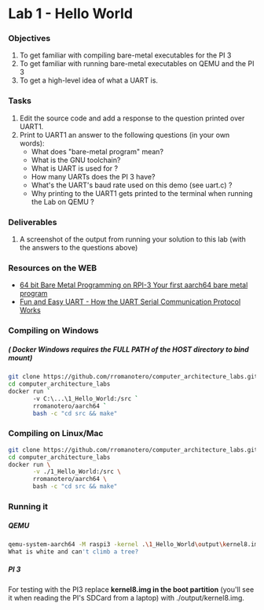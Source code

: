 # Lab 1 - Hello World

### Objectives
1. To get familiar with compiling bare-metal executables for the PI 3
2. To get familiar with running bare-metal executables on QEMU and the PI 3
3. To get a high-level idea of what a UART is.


### Tasks
1. Edit the source code and add a response to the question printed over UART1. 
2. Print to UART1 an answer to the following questions (in your own words): 
    - What does "bare-metal program" mean?
    - What is the GNU toolchain?
    - What is UART is used for ? 
    - How many UARTs does the PI 3 have?
    - What's the UART's baud rate used on this demo (see uart.c) ?
    - Why printing to the UART1 gets printed to the terminal when running the Lab on QEMU ?

### Deliverables 
1. A screenshot of the output from running your solution to this lab (with the answers to the questions above)


### Resources on the WEB
- [64 bit Bare Metal Programming on RPI-3 Your first aarch64 bare metal program](https://www.youtube.com/watch?v=8-65xiGXMyA)
- [Fun and Easy UART - How the UART Serial Communication Protocol Works](https://youtu.be/ZzRXKDkMBhA)


### Compiling on Windows
##### ( Docker Windows requires the FULL PATH of the HOST directory to bind mount)
```bash
git clone https://github.com/rromanotero/computer_architecture_labs.git
cd computer_architecture_labs
docker run `
       -v C:\...\1_Hello_World:/src `
       rromanotero/aarch64 `
       bash -c "cd src && make"
```   

### Compiling on Linux/Mac
```bash
git clone https://github.com/rromanotero/computer_architecture_labs.git
cd computer_architecture_labs
docker run \
       -v ./1_Hello_World:/src \
       rromanotero/aarch64 \
       bash -c "cd src && make"
```

### Running it
##### QEMU
```bash
qemu-system-aarch64 -M raspi3 -kernel .\1_Hello_World\output\kernel8.img -serial null -serial stdio
What is white and can't climb a tree?
```
##### PI 3
For testing with the PI3 replace **kernel8.img in the boot partition** (you'll see it when reading the PI's SDCard from a laptop) with ./output/kernel8.img.


